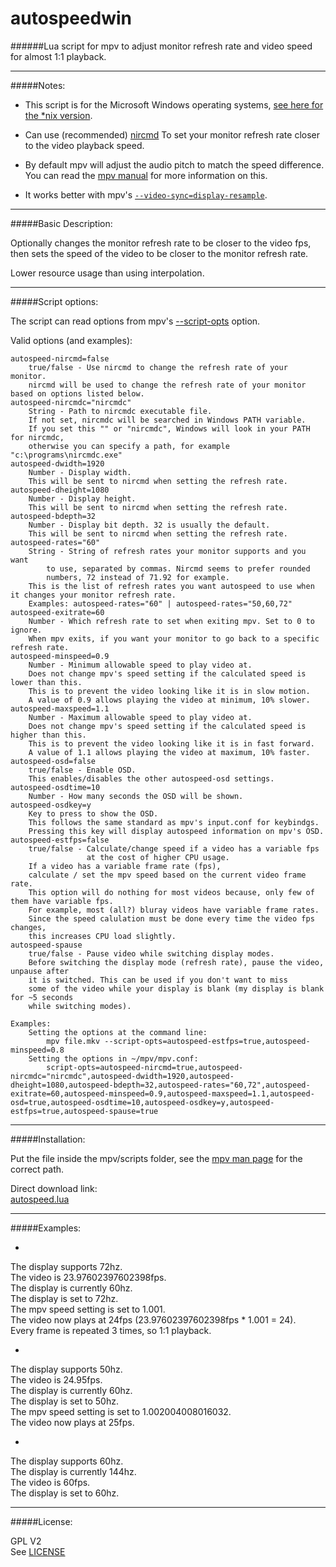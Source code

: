 # autospeedwin

######Lua script for mpv to adjust monitor refresh rate and video speed for almost 1:1 playback.

--------------

#####Notes:

* This script is for the Microsoft Windows operating systems, [see here for the *nix version](https://github.com/kevinlekiller/mpv_scripts/tree/master/autospeed).

* Can use (recommended) [nircmd](http://www.nirsoft.net/utils/nircmd.html) To set your monitor refresh rate closer to the video playback speed.

* By default mpv will adjust the audio pitch to match the speed difference. You can read the [mpv manual](http://mpv.io/manual/master/#options-audio-pitch-correction) for more information on this.

* It works better with mpv's [`--video-sync=display-resample`](https://mpv.io/manual/master/#options-video-sync).  

--------------

#####Basic Description:

Optionally changes the monitor refresh rate to be closer to the video fps, then sets
the speed of the video to be closer to the monitor refresh rate.

Lower resource usage than using interpolation.

--------------

#####Script options:

The script can read options from mpv's [--script-opts](http://mpv.io/manual/master/#options-script-opts) option.

Valid options (and examples):

    autospeed-nircmd=false
        true/false - Use nircmd to change the refresh rate of your monitor.
        nircmd will be used to change the refresh rate of your monitor based on options listed below.
    autospeed-nircmdc="nircmdc"
        String - Path to nircmdc executable file.
        If not set, nircmdc will be searched in Windows PATH variable.
        If you set this "" or "nircmdc", Windows will look in your PATH for nircmdc,
        otherwise you can specify a path, for example "c:\programs\nircmdc.exe"
    autospeed-dwidth=1920
        Number - Display width.
        This will be sent to nircmd when setting the refresh rate.
    autospeed-dheight=1080
        Number - Display height.
        This will be sent to nircmd when setting the refresh rate.
    autospeed-bdepth=32
        Number - Display bit depth. 32 is usually the default.
        This will be sent to nircmd when setting the refresh rate.
    autospeed-rates="60"
        String - String of refresh rates your monitor supports and you want
            to use, separated by commas. Nircmd seems to prefer rounded
            numbers, 72 instead of 71.92 for example.
        This is the list of refresh rates you want autospeed to use when it changes your monitor refresh rate.
        Examples: autospeed-rates="60" | autospeed-rates="50,60,72"
    autospeed-exitrate=60
        Number - Which refresh rate to set when exiting mpv. Set to 0 to ignore.
        When mpv exits, if you want your monitor to go back to a specific refresh rate.
    autospeed-minspeed=0.9
        Number - Minimum allowable speed to play video at.
        Does not change mpv's speed setting if the calculated speed is lower than this.
        This is to prevent the video looking like it is in slow motion.
        A value of 0.9 allows playing the video at minimum, 10% slower.
    autospeed-maxspeed=1.1
        Number - Maximum allowable speed to play video at.
        Does not change mpv's speed setting if the calculated speed is higher than this.
        This is to prevent the video looking like it is in fast forward.
        A value of 1.1 allows playing the video at maximum, 10% faster.
    autospeed-osd=false
        true/false - Enable OSD.
        This enables/disables the other autospeed-osd settings.
    autospeed-osdtime=10
        Number - How many seconds the OSD will be shown.
    autospeed-osdkey=y
        Key to press to show the OSD.
        This follows the same standard as mpv's input.conf for keybindgs.
        Pressing this key will display autospeed information on mpv's OSD.
    autospeed-estfps=false
        true/false - Calculate/change speed if a video has a variable fps
                     at the cost of higher CPU usage.
        If a video has a variable frame rate (fps),
        calculate / set the mpv speed based on the current video frame rate.
        This option will do nothing for most videos because, only few of them have variable fps.
        For example, most (all?) bluray videos have variable frame rates.
        Since the speed calulation must be done every time the video fps changes,
        this increases CPU load slightly.
    autospeed-spause
        true/false - Pause video while switching display modes.
        Before switching the display mode (refresh rate), pause the video, unpause after
        it is switched. This can be used if you don't want to miss
        some of the video while your display is blank (my display is blank for ~5 seconds
        while switching modes).
    
    Examples:
        Setting the options at the command line:
            mpv file.mkv --script-opts=autospeed-estfps=true,autospeed-minspeed=0.8
        Setting the options in ~/mpv/mpv.conf:
            script-opts=autospeed-nircmd=true,autospeed-nircmdc="nircmdc",autospeed-dwidth=1920,autospeed-dheight=1080,autospeed-bdepth=32,autospeed-rates="60,72",autospeed-exitrate=60,autospeed-minspeed=0.9,autospeed-maxspeed=1.1,autospeed-osd=true,autospeed-osdtime=10,autospeed-osdkey=y,autospeed-estfps=true,autospeed-spause=true

--------------

#####Installation:

Put the file inside the mpv/scripts folder, see the [mpv man page](https://github.com/mpv-player/mpv/blob/master/DOCS/man/mpv.rst#files) for the correct path.


Direct download link:  
[autospeed.lua](https://raw.githubusercontent.com/kevinlekiller/mpv_scripts/master/autospeedwin/autospeedwin.lua)  

--------------

#####Examples:

* >
The display supports 72hz.  
The video is 23.97602397602398fps.  
The display is currently 60hz.  
The display is set to 72hz.  
The mpv speed setting is set to 1.001.  
The video now plays at 24fps (23.97602397602398fps * 1.001 = 24).  
Every frame is repeated 3 times, so 1:1 playback.

* >  
The display supports 50hz.  
The video is 24.95fps.  
The display is currently 60hz.  
The display is set to 50hz.  
The mpv speed setting is set to 1.002004008016032.  
The video now plays at 25fps.  

* >  
The display supports 60hz.  
The display is currently 144hz.  
The video is 60fps.  
The display is set to 60hz.

--------------

#####License:

GPL V2  
See [LICENSE](https://github.com/kevinlekiller/mpv_scripts/blob/master/LICENSE)

